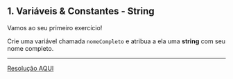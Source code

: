 <div class="layout-pane__container"><div id="main-splitpane-left" class="coding-question__left-pane"><section class="question-view__title-wrapper"><h1 class="question-view__title">1. Variáveis &amp; Constantes - String</h1></section><section class="question-view__instruction"><div class="candidate-rich-text"><div id="9m68t4h674s-instruction"><p>Vamos ao seu primeiro exercício!&nbsp;</p>

<p>Crie uma variável chamada&nbsp;<code>nomeCompleto</code>&nbsp;e atribua a ela uma <strong>string</strong> com seu nome completo.</p>
</div></div></section></div></div>

____

[Resolução AQUI](https://github.com/luelencavalheiro/curso-introdutorio-javascript/blob/main/exercicio-1/resolucao.js)
